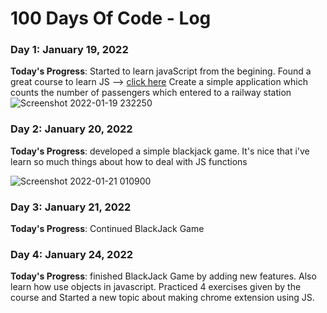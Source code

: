 # 100 Days Of Code - Log

### Day 1: January 19, 2022

**Today's Progress**: Started to learn javaScript from the begining. Found a great course to learn JS --> [click here](https://scrimba.com/learn/learnjavascript)
Create a simple application which counts the number of passengers which entered to a railway station 
![Screenshot 2022-01-19 232250](https://user-images.githubusercontent.com/67429062/150186723-5318193c-73ed-4658-b802-d3d5dd52988c.png)

### Day 2: January 20, 2022

**Today's Progress**: developed a simple blackjack game. It's nice that i've learn so much things about how to deal with JS functions

![Screenshot 2022-01-21 010900](https://user-images.githubusercontent.com/67429062/150410708-cf9a9daf-8f21-4fcf-959b-077e367f195d.png)

### Day 3: January 21, 2022 
**Today's Progress**: Continued BlackJack Game

### Day 4: January 24, 2022 
**Today's Progress**: finished BlackJack Game by adding new features. Also learn how use objects in javascript.
Practiced 4 exercises given by the course and Started a new topic about making chrome extension using JS.
